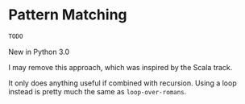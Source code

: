 # Pattern Matching

```python
TODO
```

New in Python 3.0

I may remove this approach, which was inspired by the Scala track.

It only does anything useful if combined with recursion. 
Using a loop instead is pretty much the same as `loop-over-romans`.